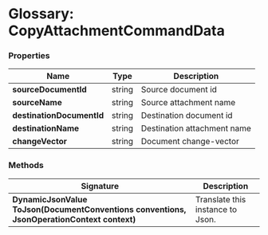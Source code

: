 # Glossary: CopyAttachmentCommandData

### Properties

| Name | Type | Description |
| ------------- | ------------- | ----- |
| **sourceDocumentId** | string | Source document id |
| **sourceName** | string | Source attachment name |
| **destinationDocumentId** | string | Destination document id |
| **destinationName** | string | Destination attachment name |
| **changeVector** | string | Document change-vector |

### Methods

| Signature | Description |
| ---------- | ----------- |
| **DynamicJsonValue ToJson(DocumentConventions conventions, JsonOperationContext context)** | Translate this instance to Json. |
